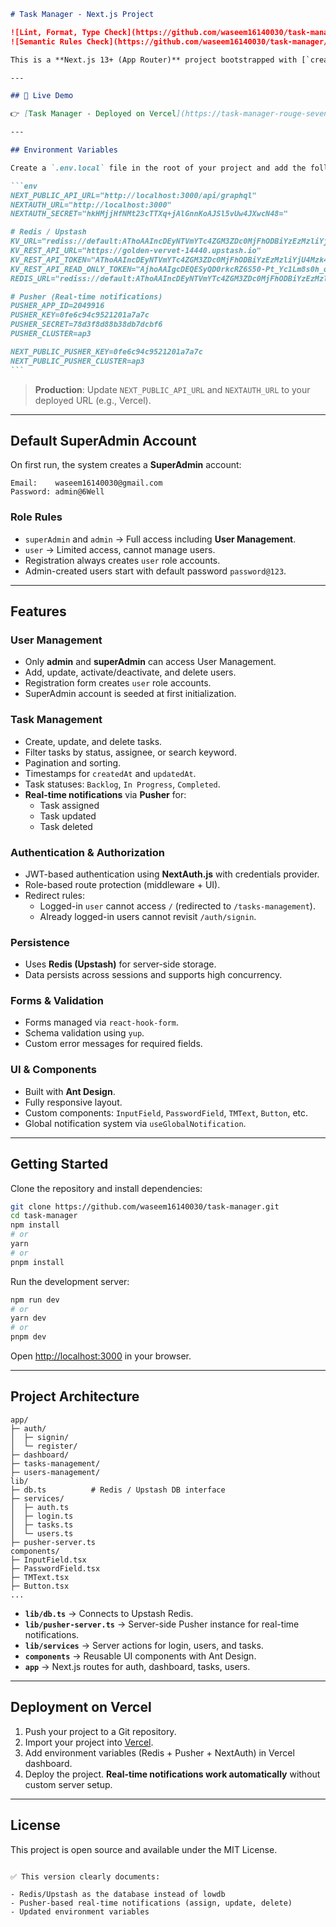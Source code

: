 ````markdown
# Task Manager - Next.js Project

![Lint, Format, Type Check](https://github.com/waseem16140030/task-manager/actions/workflows/lint.yml/badge.svg)
![Semantic Rules Check](https://github.com/waseem16140030/task-manager/actions/workflows/semantic-rules.yml/badge.svg)

This is a **Next.js 13+ (App Router)** project bootstrapped with [`create-next-app`](https://nextjs.org/docs/app/api-reference/cli/create-next-app), featuring a **Task & User Management System** with JWT authentication, role-based access, persistent storage on **Redis (Upstash)**, and **real-time notifications using Pusher**.

---

## 🚀 Live Demo

👉 [Task Manager - Deployed on Vercel](https://task-manager-rouge-seven.vercel.app/tasks-management)

---

## Environment Variables

Create a `.env.local` file in the root of your project and add the following:

```env
NEXT_PUBLIC_API_URL="http://localhost:3000/api/graphql"
NEXTAUTH_URL="http://localhost:3000"
NEXTAUTH_SECRET="hkHMjjHfNMt23cTTXq+jAlGnnKoAJSl5vUw4JXwcN48="

# Redis / Upstash
KV_URL="rediss://default:AThoAAIncDEyNTVmYTc4ZGM3ZDc0MjFhODBiYzEzMzliYjU4Mzk4M3AxMTQ0NDA@golden-vervet-14440.upstash.io:6379"
KV_REST_API_URL="https://golden-vervet-14440.upstash.io"
KV_REST_API_TOKEN="AThoAAIncDEyNTVmYTc4ZGM3ZDc0MjFhODBiYzEzMzliYjU4Mzk4M3AxMTQ0NDA"
KV_REST_API_READ_ONLY_TOKEN="AjhoAAIgcDEQESyQD0rkcRZ6S50-Pt_Yc1Lm8s0h_qgHr3X3em7UBw"
REDIS_URL="rediss://default:AThoAAIncDEyNTVmYTc4ZGM3ZDc0MjFhODBiYzEzMzliYjU4Mzk4M3AxMTQ0NDA@golden-vervet-14440.upstash.io:6379"

# Pusher (Real-time notifications)
PUSHER_APP_ID=2049916
PUSHER_KEY=0fe6c94c9521201a7a7c
PUSHER_SECRET=78d3f8d88b38db7dcbf6
PUSHER_CLUSTER=ap3

NEXT_PUBLIC_PUSHER_KEY=0fe6c94c9521201a7a7c
NEXT_PUBLIC_PUSHER_CLUSTER=ap3
```
````

> **Production**: Update `NEXT_PUBLIC_API_URL` and `NEXTAUTH_URL` to your deployed URL (e.g., Vercel).

---

## Default SuperAdmin Account

On first run, the system creates a **SuperAdmin** account:

```
Email:    waseem16140030@gmail.com
Password: admin@6Well
```

### Role Rules

- `superAdmin` and `admin` → Full access including **User Management**.
- `user` → Limited access, cannot manage users.
- Registration always creates `user` role accounts.
- Admin-created users start with default password `password@123`.

---

## Features

### User Management

- Only **admin** and **superAdmin** can access User Management.
- Add, update, activate/deactivate, and delete users.
- Registration form creates `user` role accounts.
- SuperAdmin account is seeded at first initialization.

### Task Management

- Create, update, and delete tasks.
- Filter tasks by status, assignee, or search keyword.
- Pagination and sorting.
- Timestamps for `createdAt` and `updatedAt`.
- Task statuses: `Backlog`, `In Progress`, `Completed`.
- **Real-time notifications** via **Pusher** for:
  - Task assigned
  - Task updated
  - Task deleted

### Authentication & Authorization

- JWT-based authentication using **NextAuth.js** with credentials provider.
- Role-based route protection (middleware + UI).
- Redirect rules:
  - Logged-in `user` cannot access `/` (redirected to `/tasks-management`).
  - Already logged-in users cannot revisit `/auth/signin`.

### Persistence

- Uses **Redis (Upstash)** for server-side storage.
- Data persists across sessions and supports high concurrency.

### Forms & Validation

- Forms managed via `react-hook-form`.
- Schema validation using `yup`.
- Custom error messages for required fields.

### UI & Components

- Built with **Ant Design**.
- Fully responsive layout.
- Custom components: `InputField`, `PasswordField`, `TMText`, `Button`, etc.
- Global notification system via `useGlobalNotification`.

---

## Getting Started

Clone the repository and install dependencies:

```bash
git clone https://github.com/waseem16140030/task-manager.git
cd task-manager
npm install
# or
yarn
# or
pnpm install
```

Run the development server:

```bash
npm run dev
# or
yarn dev
# or
pnpm dev
```

Open [http://localhost:3000](http://localhost:3000) in your browser.

---

## Project Architecture

```
app/
├─ auth/
│  ├─ signin/
│  └─ register/
├─ dashboard/
├─ tasks-management/
├─ users-management/
lib/
├─ db.ts          # Redis / Upstash DB interface
├─ services/
│  ├─ auth.ts
│  ├─ login.ts
│  ├─ tasks.ts
│  └─ users.ts
├─ pusher-server.ts
components/
├─ InputField.tsx
├─ PasswordField.tsx
├─ TMText.tsx
├─ Button.tsx
...
```

- **`lib/db.ts`** → Connects to Upstash Redis.
- **`lib/pusher-server.ts`** → Server-side Pusher instance for real-time notifications.
- **`lib/services`** → Server actions for login, users, and tasks.
- **`components`** → Reusable UI components with Ant Design.
- **`app`** → Next.js routes for auth, dashboard, tasks, users.

---

## Deployment on Vercel

1. Push your project to a Git repository.
2. Import your project into [Vercel](https://vercel.com/new).
3. Add environment variables (Redis + Pusher + NextAuth) in Vercel dashboard.
4. Deploy the project. **Real-time notifications work automatically** without custom server setup.

---

## License

This project is open source and available under the MIT License.

```

✅ This version clearly documents:

- Redis/Upstash as the database instead of lowdb
- Pusher-based real-time notifications (assign, update, delete)
- Updated environment variables

```
